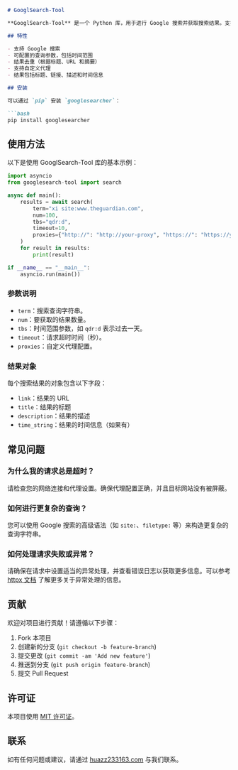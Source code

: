 ```markdown
# GooglSearch-Tool

**GooglSearch-Tool** 是一个 Python 库，用于进行 Google 搜索并获取搜索结果。支持动态查询参数、结果去重以及自定义代理配置。这个库主要用于 Web 数据抓取和分析。

## 特性

- 支持 Google 搜索
- 可配置的查询参数，包括时间范围
- 结果去重（根据标题、URL 和摘要）
- 支持自定义代理
- 结果包括标题、链接、描述和时间信息

## 安装

可以通过 `pip` 安装 `googlesearcher`：

```bash
pip install googlesearcher
```

## 使用方法

以下是使用 GooglSearch-Tool 库的基本示例：

```python
import asyncio
from googlesearch-tool import search

async def main():
    results = await search(
        term="xi site:www.theguardian.com",
        num=100,
        tbs="qdr:d",
        timeout=10,
        proxies={"http://": "http://your-proxy", "https://": "https://your-proxy"}
    )
    for result in results:
        print(result)

if __name__ == "__main__":
    asyncio.run(main())
```

### 参数说明

- `term`：搜索查询字符串。
- `num`：要获取的结果数量。
- `tbs`：时间范围参数，如 `qdr:d` 表示过去一天。
- `timeout`：请求超时时间（秒）。
- `proxies`：自定义代理配置。

### 结果对象

每个搜索结果的对象包含以下字段：

- `link`：结果的 URL
- `title`：结果的标题
- `description`：结果的描述
- `time_string`：结果的时间信息（如果有）

## 常见问题

### 为什么我的请求总是超时？

请检查您的网络连接和代理设置。确保代理配置正确，并且目标网站没有被屏蔽。

### 如何进行更复杂的查询？

您可以使用 Google 搜索的高级语法（如 `site:`、`filetype:` 等）来构造更复杂的查询字符串。

### 如何处理请求失败或异常？

请确保在请求中设置适当的异常处理，并查看错误日志以获取更多信息。可以参考 [httpx 文档](https://www.python-httpx.org/) 了解更多关于异常处理的信息。

## 贡献

欢迎对项目进行贡献！请遵循以下步骤：

1. Fork 本项目
2. 创建新的分支 (`git checkout -b feature-branch`)
3. 提交更改 (`git commit -am 'Add new feature'`)
4. 推送到分支 (`git push origin feature-branch`)
5. 提交 Pull Request

## 许可证

本项目使用 [MIT 许可证](LICENSE)。

## 联系

如有任何问题或建议，请通过 [huazz233163.com](mailto:huazz233163.com) 与我们联系。
